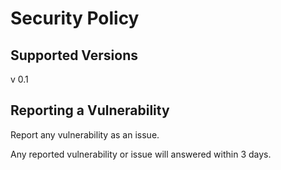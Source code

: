 # Security Policy

## Supported Versions
v 0.1

## Reporting a Vulnerability

Report any vulnerability as an issue.

Any reported vulnerability or issue will answered within 3 days.
